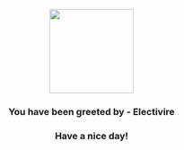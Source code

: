 <p align="center">
            <img src="https://raw.githubusercontent.com/PokeAPI/sprites/master/sprites/pokemon/466.png" width="150" height="150">
          </p>
          <h3 align="center">You have been greeted by - <b>Electivire</b></h3>
          <h3 align="center">Have a nice day!</h3>
        